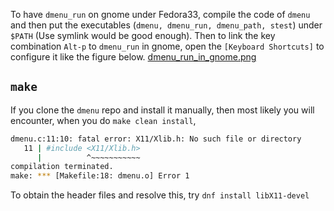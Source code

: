 To have `dmenu_run` on gnome under Fedora33, compile the code of `dmenu` and then
put the executables (`dmenu, dmenu_run, dmenu_path, stest`) under `$PATH` (Use symlink would be good enough). Then to link the key combination `Alt-p` to `dmenu_run` in gnome, open the `[Keyboard Shortcuts]` to configure it like the figure below.
[dmenu_run_in_gnome.png](dmenu_run_in_gnome.png)


## `make`
If you clone the `dmenu` repo and install it manually, then most likely you will encounter, when you do `make clean install`,
```bash
dmenu.c:11:10: fatal error: X11/Xlib.h: No such file or directory
   11 | #include <X11/Xlib.h>
      |          ^~~~~~~~~~~~
compilation terminated.
make: *** [Makefile:18: dmenu.o] Error 1
```

To obtain the header files and resolve this, try `dnf install libX11-devel`
